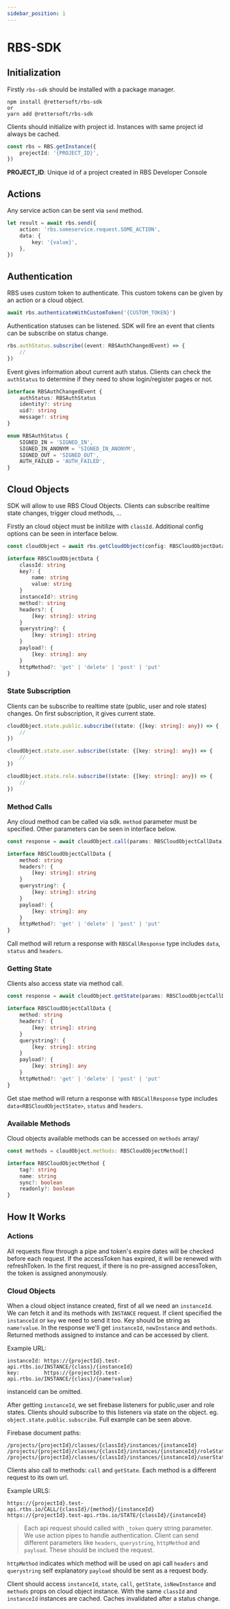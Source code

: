 ```yaml
---
sidebar_position: 1
---
```


# RBS-SDK

## Initialization

Firstly `rbs-sdk` should be installed with a package manager.

```
npm install @rettersoft/rbs-sdk
or
yarn add @rettersoft/rbs-sdk
```

Clients should initialize with project id. Instances with same project id always be cached.

```ts
const rbs = RBS.getInstance({
    projectId: '{PROJECT_ID}',
})
```

**PROJECT_ID**: Unique id of a project created in RBS Developer Console

## Actions

Any service action can be sent via `send` method.

```ts
let result = await rbs.send({
    action: 'rbs.someservice.request.SOME_ACTION',
    data: {
        key: '{value}',
    },
})
```

## Authentication

RBS uses custom token to authenticate. This custom tokens can be given by an action or a cloud object.

```ts
await rbs.authenticateWithCustomToken('{CUSTOM_TOKEN}')
```

Authentication statuses can be listened. SDK will fire an event that clients can be subscribe on status change.

```ts
rbs.authStatus.subscribe((event: RBSAuthChangedEvent) => {
    //
})
```

Event gives information about current auth status. Clients can check the `authStatus` to determine if they need to show login/register pages or not.

```ts
interface RBSAuthChangedEvent {
    authStatus: RBSAuthStatus
    identity?: string
    uid?: string
    message?: string
}

enum RBSAuthStatus {
    SIGNED_IN = 'SIGNED_IN',
    SIGNED_IN_ANONYM = 'SIGNED_IN_ANONYM',
    SIGNED_OUT = 'SIGNED_OUT',
    AUTH_FAILED = 'AUTH_FAILED',
}
```

## Cloud Objects

SDK will allow to use RBS Cloud Objects. Clients can subscribe realtime state changes, trigger cloud methods, ...

Firstly an cloud object must be initilize with `classId`. Additional config options can be seen in interface below.

```ts
const cloudObject = await rbs.getCloudObject(config: RBSCloudObjectData)

interface RBSCloudObjectData {
    classId: string
    key?: {
        name: string
        value: string
    }
    instanceId?: string
    method?: string
    headers?: {
        [key: string]: string
    }
    querystring?: {
        [key: string]: string
    }
    payload?: {
        [key: string]: any
    }
    httpMethod?: 'get' | 'delete' | 'post' | 'put'
}
```

### State Subscription
Clients can be subscribe to realtime state (public, user and role states) changes. On first subscription, it gives current state.

```ts
cloudObject.state.public.subscribe((state: {[key: string]: any}) => {
    // 
})

cloudObject.state.user.subscribe((state: {[key: string]: any}) => {
    // 
})

cloudObject.state.role.subscribe((state: {[key: string]: any}) => {
    // 
})
```

### Method Calls
Any cloud method can be called via sdk. `method` parameter must be specified. Other parameters can be seen in interface below.
```ts
const response = await cloudObject.call(params: RBSCloudObjectCallData)

interface RBSCloudObjectCallData {
    method: string
    headers?: {
        [key: string]: string
    }
    querystring?: {
        [key: string]: string
    }
    payload?: {
        [key: string]: any
    }
    httpMethod?: 'get' | 'delete' | 'post' | 'put'
}
```

Call method will return a response with `RBSCallResponse` type includes `data`, `status` and `headers`.

### Getting State
Clients also access state via method call.
```ts
const response = await cloudObject.getState(params: RBSCloudObjectCallData)

interface RBSCloudObjectCallData {
    method: string
    headers?: {
        [key: string]: string
    }
    querystring?: {
        [key: string]: string
    }
    payload?: {
        [key: string]: any
    }
    httpMethod?: 'get' | 'delete' | 'post' | 'put'
}
```


Get stae method will return a response with `RBSCallResponse` type includes `data<RBSCloudObjectState>`, `status` and `headers`.

### Available Methods
Cloud objects available methods can be accessed on `methods` array/
```ts
const methods = cloudObject.methods: RBSCloudObjectMethod[]

interface RBSCloudObjectMethod {
    tag?: string
    name: string
    sync?: boolean
    readonly?: boolean
}
```

## How It Works

### Actions
All requests flow through a pipe and token's expire dates will be checked before each request. If the accessToken has expired, it will be renewed with refreshToken. In the first request, if there is no pre-assigned accessToken, the token is assigned anonymously.

### Cloud Objects
When a cloud object instance created, first of all we need an `instanceId`. We can fetch it and its methods with `INSTANCE` request. If client specified the `instanceId` or `key` we need to send it too. Key should be string as `name!value`.  In the response we'll get `instanceId`, `newInstance` and `methods`. Returned methods assigned to instance and can be accessed by client.

Example URL:
```
instanceId: https://{projectId}.test-api.rtbs.io/INSTANCE/{class}/{instanceId}
key:        https://{projectId}.test-api.rtbs.io/INSTANCE/{class}/{name!value}
```
instanceId can be omitted.


After getting `instanceId`, we set firebase listeners for public,user and role states. Clients should subscribe to this listeners via state on the object. eg. `object.state.public.subscribe`. Full example can be seen above.

Firebase document paths:
```
/projects/{projectId}/classes/{classId}/instances/{instanceId}
/projects/{projectId}/classes/{classId}/instances/{instanceId}/roleState/{identity}
/projects/{projectId}/classes/{classId}/instances/{instanceId}/userState/{userId}
```

Clients also call to methods: `call` and `getState`. Each method is a different request to its own url. 

Example URLS:
```
https://{projectId}.test-api.rtbs.io/CALL/{classId}/{method}/{instanceId}
https://{projectId}.test-api.rtbs.io/STATE/{classId}/{instanceId}
```

> Each api request should called with `_token` query string parameter. We use action pipes to handle authentication. Client can send different parameters like `headers`, `querystring`, `httpMethod` and `payload`. These should be inclued the request.

`httpMethod` indicates which method will be used on api call
`headers` and `querystring` self explanatory
`payload` should be sent as a request body.

Client should access `instanceId`, `state`, `call`, `getState`, `isNewInstance` and `methods` props on cloud object instance. With the same `classId` and `instanceId` instances are cached. Caches invalidated after a status change.
